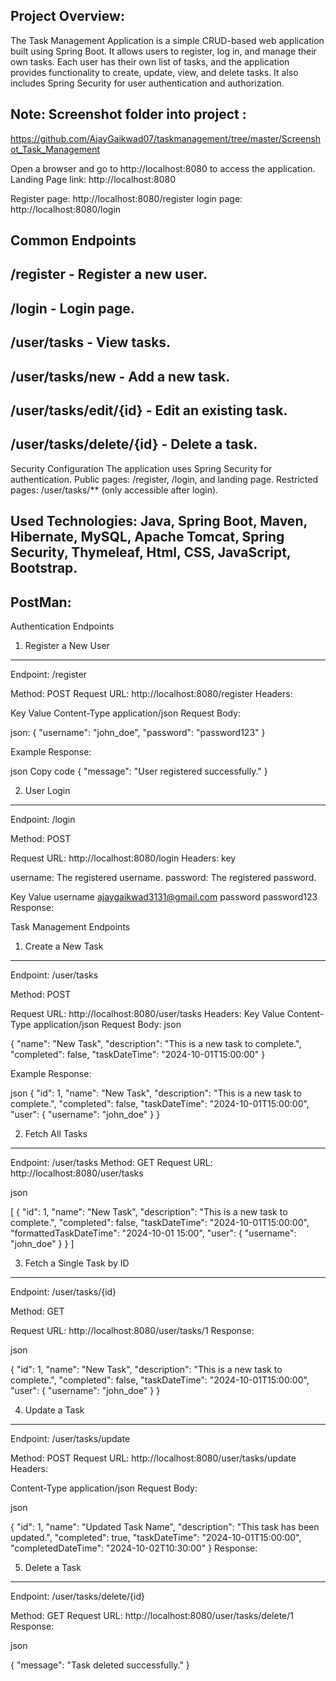 Project Overview:
-----------------------------------------------------------------
The Task Management Application is a simple CRUD-based web application built using Spring Boot. It allows users to register,
log in, and manage their own tasks. Each user has their own list of tasks, and the application provides functionality to create, update, view, and delete tasks. 
It also includes Spring Security for user authentication and authorization.

Note: Screenshot folder into project : 
---------------------------------------------------------------
https://github.com/AjayGaikwad07/taskmanagement/tree/master/Screenshot_Task_Management

Open a browser and go to http://localhost:8080 to access the application.
Landing Page link: http://localhost:8080

Register page: http://localhost:8080/register
login page: http://localhost:8080/login

Common Endpoints
-------------------
/register - Register a new user.
------------------
/login - Login page.
-------------------
/user/tasks - View tasks.
-------------------
/user/tasks/new - Add a new task.
-----------------
/user/tasks/edit/{id} - Edit an existing task.
-------------------
/user/tasks/delete/{id} - Delete a task.
------------------

Security Configuration
The application uses Spring Security for authentication.
Public pages: /register, /login, and landing page.
Restricted pages: /user/tasks/** (only accessible after login).

Used Technologies: Java, Spring Boot, Maven, Hibernate, MySQL, Apache Tomcat, Spring Security, Thymeleaf, Html, CSS, JavaScript, Bootstrap.
-------------------------------------------------------------------------------------------------
PostMan: 
-----------------------------------------------------
Authentication Endpoints
1. Register a New User
---------------------
Endpoint: /register

Method: POST
Request URL: http://localhost:8080/register
Headers:

Key	Value
Content-Type	application/json
Request Body:

json:
{
  "username": "john_doe",
  "password": "password123"
}

Example Response:

json
Copy code
{
  "message": "User registered successfully."
}


2. User Login
--------------------------
Endpoint: /login

Method: POST

Request URL: http://localhost:8080/login
Headers:
key 

username: The registered username.
password: The registered password.

Key	Value
username	ajaygaikwad3131@gmail.com
password	password123
Response:

Task Management Endpoints
1. Create a New Task
-------------------------------
Endpoint: /user/tasks

Method: POST

Request URL: http://localhost:8080/user/tasks
Headers:
Key	Value
Content-Type	application/json
Request Body:
json

{
  "name": "New Task",
  "description": "This is a new task to complete.",
  "completed": false,
  "taskDateTime": "2024-10-01T15:00:00"
}

Example Response:

json
{
  "id": 1,
  "name": "New Task",
  "description": "This is a new task to complete.",
  "completed": false,
  "taskDateTime": "2024-10-01T15:00:00",
  "user": {
    "username": "john_doe"
  }
}

2. Fetch All Tasks
-----------------------------
Endpoint: /user/tasks
Method: GET
Request URL: http://localhost:8080/user/tasks

json

[
  {
    "id": 1,
    "name": "New Task",
    "description": "This is a new task to complete.",
    "completed": false,
    "taskDateTime": "2024-10-01T15:00:00",
    "formattedTaskDateTime": "2024-10-01 15:00",
    "user": {
      "username": "john_doe"
    }
  }
]

3. Fetch a Single Task by ID
------------------------------------
Endpoint: /user/tasks/{id}

Method: GET

Request URL: http://localhost:8080/user/tasks/1
Response:

json

{
  "id": 1,
  "name": "New Task",
  "description": "This is a new task to complete.",
  "completed": false,
  "taskDateTime": "2024-10-01T15:00:00",
  "user": {
    "username": "john_doe"
  }
}


4. Update a Task
----------------------------
Endpoint: /user/tasks/update

Method: POST
Request URL: http://localhost:8080/user/tasks/update
Headers:

Content-Type	application/json
Request Body:

json

{
  "id": 1,
  "name": "Updated Task Name",
  "description": "This task has been updated.",
  "completed": true,
  "taskDateTime": "2024-10-01T15:00:00",
  "completedDateTime": "2024-10-02T10:30:00"
}
Response:

5. Delete a Task
------------------------
Endpoint: /user/tasks/delete/{id}

Method: GET
Request URL: http://localhost:8080/user/tasks/delete/1
Response:

json

{
  "message": "Task deleted successfully."
}
